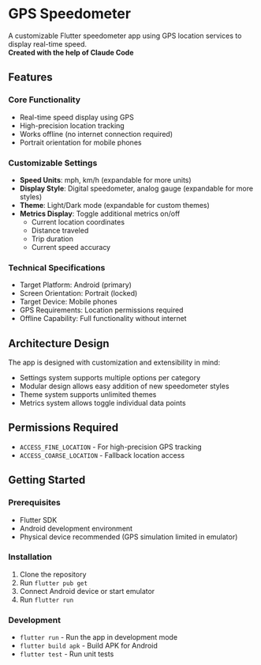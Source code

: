 # GPS Speedometer

A customizable Flutter speedometer app using GPS location services to display real-time speed.  
**Created with the help of Claude Code**

## Features

### Core Functionality
- Real-time speed display using GPS
- High-precision location tracking
- Works offline (no internet connection required)
- Portrait orientation for mobile phones

### Customizable Settings
- **Speed Units**: mph, km/h (expandable for more units)
- **Display Style**: Digital speedometer, analog gauge (expandable for more styles)
- **Theme**: Light/Dark mode (expandable for custom themes)
- **Metrics Display**: Toggle additional metrics on/off
  - Current location coordinates
  - Distance traveled
  - Trip duration
  - Current speed accuracy

### Technical Specifications
- Target Platform: Android (primary)
- Screen Orientation: Portrait (locked)
- Target Device: Mobile phones
- GPS Requirements: Location permissions required
- Offline Capability: Full functionality without internet

## Architecture Design

The app is designed with customization and extensibility in mind:
- Settings system supports multiple options per category
- Modular design allows easy addition of new speedometer styles
- Theme system supports unlimited themes
- Metrics system allows toggle individual data points

## Permissions Required
- `ACCESS_FINE_LOCATION` - For high-precision GPS tracking
- `ACCESS_COARSE_LOCATION` - Fallback location access

## Getting Started

### Prerequisites
- Flutter SDK
- Android development environment
- Physical device recommended (GPS simulation limited in emulator)

### Installation
1. Clone the repository
2. Run `flutter pub get`
3. Connect Android device or start emulator
4. Run `flutter run`

### Development
- `flutter run` - Run the app in development mode
- `flutter build apk` - Build APK for Android
- `flutter test` - Run unit tests
